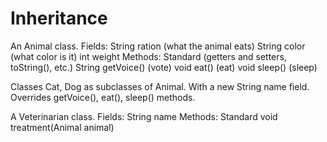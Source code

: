 # Inheritance

An Animal class.
Fields:
String ration (what the animal eats)
String color (what color is it)
int weight
Methods:
Standard (getters and setters, toString(), etc.) String getVoice() (vote)
void eat() (eat)
void sleep() (sleep)

Classes Cat, Dog as subclasses of Animal.
With a new String name field.
Overrides getVoice(), eat(), sleep() methods.

A Veterinarian class.
Fields:
String name
Methods:
Standard
void treatment(Animal animal)
